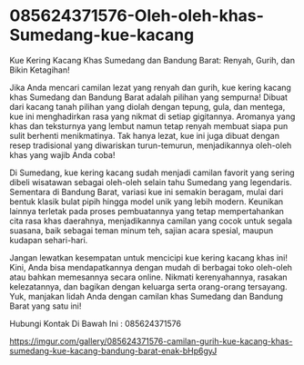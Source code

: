 # 085624371576-Oleh-oleh-khas-Sumedang-kue-kacang
Kue Kering Kacang Khas Sumedang dan Bandung Barat: Renyah, Gurih, dan Bikin Ketagihan!

Jika Anda mencari camilan lezat yang renyah dan gurih, kue kering kacang khas Sumedang dan Bandung Barat adalah pilihan yang sempurna! Dibuat dari kacang tanah pilihan yang diolah dengan tepung, gula, dan mentega, kue ini menghadirkan rasa yang nikmat di setiap gigitannya. Aromanya yang khas dan teksturnya yang lembut namun tetap renyah membuat siapa pun sulit berhenti menikmatinya. Tak hanya lezat, kue ini juga dibuat dengan resep tradisional yang diwariskan turun-temurun, menjadikannya oleh-oleh khas yang wajib Anda coba!  

Di Sumedang, kue kering kacang sudah menjadi camilan favorit yang sering dibeli wisatawan sebagai oleh-oleh selain tahu Sumedang yang legendaris. Sementara di Bandung Barat, variasi kue ini semakin beragam, mulai dari bentuk klasik bulat pipih hingga model unik yang lebih modern. Keunikan lainnya terletak pada proses pembuatannya yang tetap mempertahankan cita rasa khas daerahnya, menjadikannya camilan yang cocok untuk segala suasana, baik sebagai teman minum teh, sajian acara spesial, maupun kudapan sehari-hari.  

Jangan lewatkan kesempatan untuk mencicipi kue kering kacang khas ini! Kini, Anda bisa mendapatkannya dengan mudah di berbagai toko oleh-oleh atau bahkan memesannya secara online. Nikmati kerenyahannya, rasakan kelezatannya, dan bagikan dengan keluarga serta orang-orang tersayang. Yuk, manjakan lidah Anda dengan camilan khas Sumedang dan Bandung Barat yang satu ini!

Hubungi Kontak Di Bawah Ini :
085624371576

https://imgur.com/gallery/085624371576-camilan-gurih-kue-kacang-khas-sumedang-kue-kacang-bandung-barat-enak-bHp6gyJ
